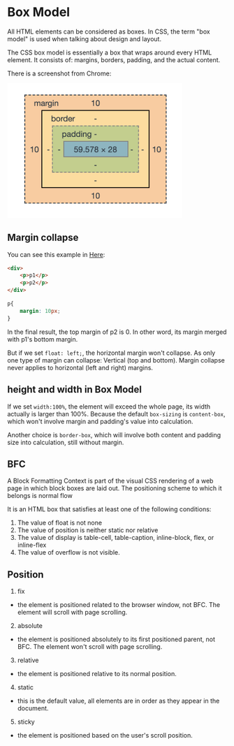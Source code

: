 # Box Model

All HTML elements can be considered as boxes. In CSS, the term "box model" is used when talking about design and layout.

The CSS box model is essentially a box that wraps around every HTML element. It consists of: margins, borders, padding, and the actual content.

There is a screenshot from Chrome:

<img src="../assets/box_model.png" width="400"/>

## Margin collapse

You can see this example in [Here](https://jsfiddle.net/d9zb13jy/):

```html
<div>
    <p>p1</p>
    <p>p2</p>
</div>
```

```css
p{
    margin: 10px;
}
```

In the final result, the top margin of p2 is 0. In other word, its margin merged with p1's bottom margin.

But if we set `float: left;`, the horizontal margin won't collapse. As only one type of margin can collapse: Vertical (top and bottom). Margin collapse never applies to horizontal (left and right) margins.

## height and width in Box Model

If we set `width:100%`, the element will exceed the whole page, its width actually is larger than 100%. Because the default `box-sizing` is `content-box`, which won't involve margin and padding's value into calculation.

Another choice is `border-box`, which will involve both content and padding size into calculation, still without margin.

## BFC

A Block Formatting Context is part of the visual CSS rendering of a web page in which block boxes are laid out. The positioning scheme to which it belongs is normal flow

It is an HTML box that satisfies at least one of the following conditions:

1. The value of float is not none
2. The value of position is neither static nor relative
3. The value of display is table-cell, table-caption, inline-block, flex, or inline-flex
4. The value of overflow is not visible.

## Position

1. fix

- the element is positioned related to the browser window, not BFC. The element will scroll with page scrolling.

2. absolute

- the element is positioned absolutely to its first positioned parent, not BFC. The element won't scroll with page scrolling.

3. relative

- the element is positioned relative to its normal position.

4. static

- this is the default value, all elements are in order as they appear in the document.

5. sticky

- the element is positioned based on the user's scroll position.
